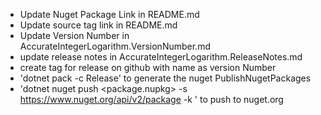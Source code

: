 * Update Nuget Package Link in README.md
* Update source tag link in README.md
* Update Version Number in AccurateIntegerLogarithm.VersionNumber.md
* update release notes in AccurateIntegerLogarithm.ReleaseNotes.md
* create tag for release on github with name as version Number
* 'dotnet pack -c Release' to generate the nuget PublishNugetPackages
* 'dotnet nuget push <package.nupkg> -s  https://www.nuget.org/api/v2/package -k <api key here>' to push to nuget.org 
